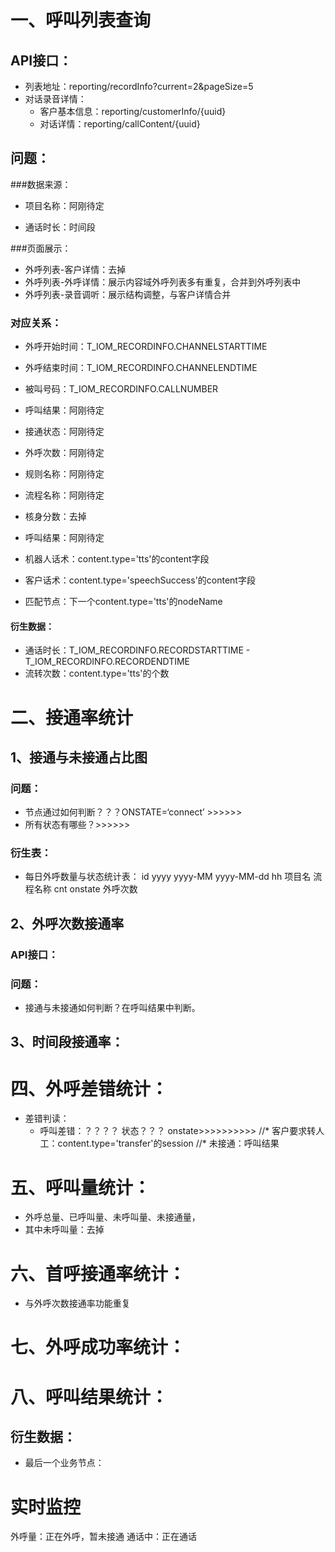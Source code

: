 # 一、呼叫列表查询
## API接口：
 * 列表地址：reporting/recordInfo?current=2&pageSize=5
 * 对话录音详情：
   * 客户基本信息：reporting/customerInfo/{uuid}
   * 对话详情：reporting/callContent/{uuid}
## 问题：
###数据来源：
 * 项目名称：阿刚待定
 
 * 通话时长：时间段

###页面展示：
 * 外呼列表-客户详情：去掉
 * 外呼列表-外呼详情：展示内容域外呼列表多有重复，合并到外呼列表中
 * 外呼列表-录音调听：展示结构调整，与客户详情合并

### 对应关系：
 * 外呼开始时间：T_IOM_RECORDINFO.CHANNELSTARTTIME
 * 外呼结束时间：T_IOM_RECORDINFO.CHANNELENDTIME
 * 被叫号码：T_IOM_RECORDINFO.CALLNUMBER
 * 呼叫结果：阿刚待定
 * 接通状态：阿刚待定
 * 外呼次数：阿刚待定

 
 
 * 规则名称：阿刚待定
 * 流程名称：阿刚待定
 * 核身分数：去掉
 * 呼叫结果：阿刚待定
 
 
 * 机器人话术：content.type='tts'的content字段
 * 客户话术：content.type='speechSuccess'的content字段
 * 匹配节点：下一个content.type='tts'的nodeName

 
#### 衍生数据：
 * 通话时长：T_IOM_RECORDINFO.RECORDSTARTTIME - T_IOM_RECORDINFO.RECORDENDTIME
 * 流转次数：content.type='tts'的个数   

# 二、接通率统计
## 1、接通与未接通占比图
### 问题：
 * 节点通过如何判断？？？ONSTATE=‘connect’ >>>>>>
 * 所有状态有哪些？>>>>>>
 
### 衍生表：
 * 每日外呼数量与状态统计表： id  yyyy  yyyy-MM yyyy-MM-dd hh 项目名 流程名称 cnt onstate 外呼次数
 
## 2、外呼次数接通率

### API接口：

### 问题：
 * 接通与未接通如何判断？在呼叫结果中判断。

## 3、时间段接通率：

# 四、外呼差错统计：
 * 差错判读：
   * 呼叫差错：？？？？ 状态？？？ onstate>>>>>>>>>>
   //* 客户要求转人工：content.type='transfer'的session
   //* 未接通：呼叫结果


# 五、呼叫量统计：
 * 外呼总量、已呼叫量、未呼叫量、未接通量，
 * 其中未呼叫量：去掉
 
# 六、首呼接通率统计：
 * 与外呼次数接通率功能重复
 
# 七、外呼成功率统计：

# 八、呼叫结果统计：

## 衍生数据：
 * 最后一个业务节点：
 

# 实时监控
外呼量：正在外呼，暂未接通
通话中：正在通话



